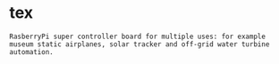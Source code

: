 # tex
    RasberryPi super controller board for multiple uses: for example museum static airplanes, solar tracker and off-grid water turbine automation.  
